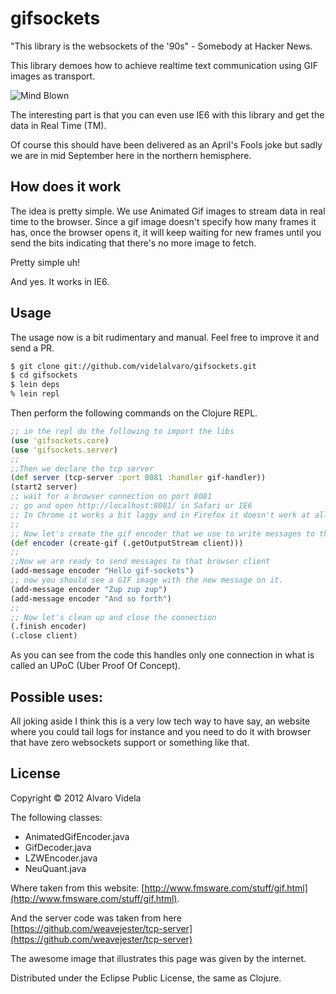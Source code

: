 # gifsockets

"This library is the websockets of the '90s" - Somebody at Hacker News.

This library demoes how to achieve realtime text communication using GIF images as transport.

![Mind Blown](https://raw.github.com/videlalvaro/gifsockets/master/doc/mybrain.gif)

The interesting part is that you can even use IE6 with this library and get the data in Real Time (TM).

Of course this should have been delivered as an April's Fools joke but sadly we are in mid September here in the northern hemisphere.

## How does it work

The idea is pretty simple. We use Animated Gif images to stream data in real time to the browser. Since a gif image doesn't specify how many frames it has, once the browser opens it, it will keep waiting for new frames until you send the bits indicating that there's no more image to fetch.

Pretty simple uh!

And yes. It works in IE6.

## Usage

The usage now is a bit rudimentary and manual. Feel free to improve it and send a PR.

```bash
$ git clone git://github.com/videlalvaro/gifsockets.git
$ cd gifsockets
$ lein deps
% lein repl
```

Then perform the following commands on the Clojure REPL.

```clojure
;; in the repl do the following to import the libs
(use 'gifsockets.core)
(use 'gifsockets.server)
;;
;;Then we declare the tcp server
(def server (tcp-server :port 8081 :handler gif-handler))
(start2 server)
;; wait for a browser connection on port 8081
;; go and open http://localhost:8081/ in Safari or IE6
;; In Chrome it works a bit laggy and in Firefox it doesn't work at all
;;
;; Now let's create the gif encoder that we use to write messages to the browser.
(def encoder (create-gif (.getOutputStream client)))
;;
;;Now we are ready to send messages to that browser client
(add-message encoder "Hello gif-sockets")
;; now you should see a GIF image with the new message on it.
(add-message encoder "Zup zup zup")
(add-message encoder "And so forth")
;;
;; Now let's clean up and close the connection
(.finish encoder)
(.close client)
```

As you can see from the code this handles only one connection in what is called  an UPoC (Uber Proof Of Concept).

## Possible uses:

All joking aside I think this is a very low tech way to have say, an website where you could tail logs for instance and you need to do it with browser that have zero websockets support or something like that.

## License

Copyright © 2012 Alvaro Videla

The following classes:

- AnimatedGifEncoder.java
- GifDecoder.java
- LZWEncoder.java
- NeuQuant.java

Where taken from this website: [http://www.fmsware.com/stuff/gif.html](http://www.fmsware.com/stuff/gif.html).

And the server code was taken from here [https://github.com/weavejester/tcp-server](https://github.com/weavejester/tcp-server)

The awesome image that illustrates this page was given by the internet.

Distributed under the Eclipse Public License, the same as Clojure.
